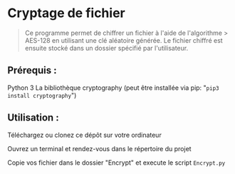 # Cryptage de fichier

> Ce programme permet de chiffrer un fichier à l'aide de l'algorithme > AES-128 en utilisant une clé aléatoire générée. Le fichier chiffré est ensuite stocké dans un dossier spécifié par l'utilisateur.

## Prérequis :

Python 3
La bibliothèque cryptography (peut être installée via pip: "`pip3 install cryptography`")

## Utilisation :

Téléchargez ou clonez ce dépôt sur votre ordinateur

Ouvrez un terminal et rendez-vous dans le répertoire du projet

Copie vos fichier dans le dossier "Encrypt" et execute le script `Encrypt.py`